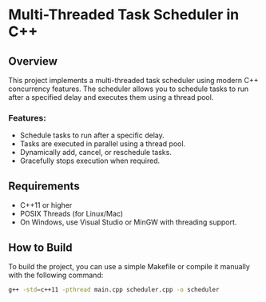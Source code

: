 # Multi-Threaded Task Scheduler in C++

## Overview
This project implements a multi-threaded task scheduler using modern C++ concurrency features. The scheduler allows you to schedule tasks to run after a specified delay and executes them using a thread pool.

### Features:
- Schedule tasks to run after a specific delay.
- Tasks are executed in parallel using a thread pool.
- Dynamically add, cancel, or reschedule tasks.
- Gracefully stops execution when required.

## Requirements
- C++11 or higher
- POSIX Threads (for Linux/Mac)
- On Windows, use Visual Studio or MinGW with threading support.

## How to Build

To build the project, you can use a simple Makefile or compile it manually with the following command:

```bash
g++ -std=c++11 -pthread main.cpp scheduler.cpp -o scheduler

